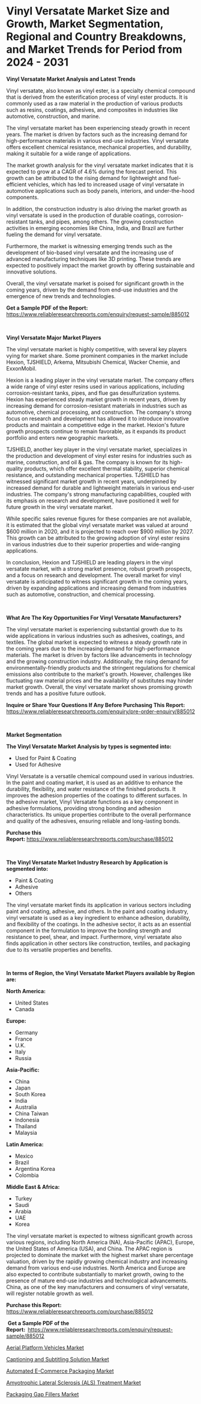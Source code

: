 <p><h1>Vinyl Versatate Market Size and Growth, Market Segmentation, Regional and Country Breakdowns, and Market Trends for Period from 2024 -  2031</h1></p><p><strong>Vinyl Versatate Market Analysis and Latest Trends</strong></p>
<p><p>Vinyl versatate, also known as vinyl ester, is a specialty chemical compound that is derived from the esterification process of vinyl ester products. It is commonly used as a raw material in the production of various products such as resins, coatings, adhesives, and composites in industries like automotive, construction, and marine.</p><p>The vinyl versatate market has been experiencing steady growth in recent years. The market is driven by factors such as the increasing demand for high-performance materials in various end-use industries. Vinyl versatate offers excellent chemical resistance, mechanical properties, and durability, making it suitable for a wide range of applications.</p><p>The market growth analysis for the vinyl versatate market indicates that it is expected to grow at a CAGR of 4.6% during the forecast period. This growth can be attributed to the rising demand for lightweight and fuel-efficient vehicles, which has led to increased usage of vinyl versatate in automotive applications such as body panels, interiors, and under-the-hood components.</p><p>In addition, the construction industry is also driving the market growth as vinyl versatate is used in the production of durable coatings, corrosion-resistant tanks, and pipes, among others. The growing construction activities in emerging economies like China, India, and Brazil are further fueling the demand for vinyl versatate.</p><p>Furthermore, the market is witnessing emerging trends such as the development of bio-based vinyl versatate and the increasing use of advanced manufacturing techniques like 3D printing. These trends are expected to positively impact the market growth by offering sustainable and innovative solutions.</p><p>Overall, the vinyl versatate market is poised for significant growth in the coming years, driven by the demand from end-use industries and the emergence of new trends and technologies.</p></p>
<p><strong>Get a Sample PDF of the Report:&nbsp;</strong> <a href="https://www.reliableresearchreports.com/enquiry/request-sample/885012">https://www.reliableresearchreports.com/enquiry/request-sample/885012</a></p>
<p>&nbsp;</p>
<p><strong>Vinyl Versatate Major Market Players</strong></p>
<p><p>The vinyl versatate market is highly competitive, with several key players vying for market share. Some prominent companies in the market include Hexion, TJSHIELD, Arkema, Mitsubishi Chemical, Wacker Chemie, and ExxonMobil.</p><p>Hexion is a leading player in the vinyl versatate market. The company offers a wide range of vinyl ester resins used in various applications, including corrosion-resistant tanks, pipes, and flue gas desulfurization systems. Hexion has experienced steady market growth in recent years, driven by increasing demand for corrosion-resistant materials in industries such as automotive, chemical processing, and construction. The company's strong focus on research and development has allowed it to introduce innovative products and maintain a competitive edge in the market. Hexion's future growth prospects continue to remain favorable, as it expands its product portfolio and enters new geographic markets.</p><p>TJSHIELD, another key player in the vinyl versatate market, specializes in the production and development of vinyl ester resins for industries such as marine, construction, and oil & gas. The company is known for its high-quality products, which offer excellent thermal stability, superior chemical resistance, and outstanding mechanical properties. TJSHIELD has witnessed significant market growth in recent years, underpinned by increased demand for durable and lightweight materials in various end-user industries. The company's strong manufacturing capabilities, coupled with its emphasis on research and development, have positioned it well for future growth in the vinyl versatate market.</p><p>While specific sales revenue figures for these companies are not available, it is estimated that the global vinyl versatate market was valued at around $600 million in 2020, and it is projected to reach over $900 million by 2027. This growth can be attributed to the growing adoption of vinyl ester resins in various industries due to their superior properties and wide-ranging applications.</p><p>In conclusion, Hexion and TJSHIELD are leading players in the vinyl versatate market, with a strong market presence, robust growth prospects, and a focus on research and development. The overall market for vinyl versatate is anticipated to witness significant growth in the coming years, driven by expanding applications and increasing demand from industries such as automotive, construction, and chemical processing.</p></p>
<p>&nbsp;</p>
<p><strong>What Are The Key Opportunities For Vinyl Versatate Manufacturers?</strong></p>
<p><p>The vinyl versatate market is experiencing substantial growth due to its wide applications in various industries such as adhesives, coatings, and textiles. The global market is expected to witness a steady growth rate in the coming years due to the increasing demand for high-performance materials. The market is driven by factors like advancements in technology and the growing construction industry. Additionally, the rising demand for environmentally-friendly products and the stringent regulations for chemical emissions also contribute to the market's growth. However, challenges like fluctuating raw material prices and the availability of substitutes may hinder market growth. Overall, the vinyl versatate market shows promising growth trends and has a positive future outlook.</p></p>
<p><strong>Inquire or Share Your Questions If Any Before Purchasing This Report:</strong> <a href="https://www.reliableresearchreports.com/enquiry/pre-order-enquiry/885012">https://www.reliableresearchreports.com/enquiry/pre-order-enquiry/885012</a></p>
<p>&nbsp;</p>
<p><strong>Market Segmentation</strong></p>
<p><strong>The Vinyl Versatate Market Analysis by types is segmented into:</strong></p>
<p><ul><li>Used for Paint & Coating</li><li>Used for Adhesive</li></ul></p>
<p><p>Vinyl Versatate is a versatile chemical compound used in various industries. In the paint and coating market, it is used as an additive to enhance the durability, flexibility, and water resistance of the finished products. It improves the adhesion properties of the coatings to different surfaces. In the adhesive market, Vinyl Versatate functions as a key component in adhesive formulations, providing strong bonding and adhesion characteristics. Its unique properties contribute to the overall performance and quality of the adhesives, ensuring reliable and long-lasting bonds.</p></p>
<p><strong>Purchase this Report:&nbsp;</strong><a href="https://www.reliableresearchreports.com/purchase/885012">https://www.reliableresearchreports.com/purchase/885012</a></p>
<p>&nbsp;</p>
<p><strong>The Vinyl Versatate Market Industry Research by Application is segmented into:</strong></p>
<p><ul><li>Paint & Coating</li><li>Adhesive</li><li>Others</li></ul></p>
<p><p>The vinyl versatate market finds its application in various sectors including paint and coating, adhesive, and others. In the paint and coating industry, vinyl versatate is used as a key ingredient to enhance adhesion, durability, and flexibility of the coatings. In the adhesive sector, it acts as an essential component in the formulation to improve the bonding strength and resistance to peel, shear, and impact. Furthermore, vinyl versatate also finds application in other sectors like construction, textiles, and packaging due to its versatile properties and benefits.</p></p>
<p>&nbsp;</p>
<p><strong>In terms of Region, the Vinyl Versatate Market Players available by Region are:</strong></p>
<p>
    <p> <strong> North America: </strong>
        <ul>
            <li>United States</li>
            <li>Canada</li>
        </ul>
        </p> 
    <p> <strong> Europe: </strong>
        <ul>
            <li>Germany</li>
            <li>France</li>
            <li>U.K.</li>
            <li>Italy</li>
            <li>Russia</li>
        </ul>
        </p> 
    <p> <strong> Asia-Pacific: </strong>
        <ul>
            <li>China</li>
            <li>Japan</li>
            <li>South Korea</li>
            <li>India</li>
            <li>Australia</li>
            <li>China Taiwan</li>
            <li>Indonesia</li>
            <li>Thailand</li>
            <li>Malaysia</li>
        </ul>
        </p> 
    <p> <strong> Latin America: </strong>
        <ul>
            <li>Mexico</li>
            <li>Brazil</li>
            <li>Argentina Korea</li>
            <li>Colombia</li>
        </ul>
        </p> 
    <p> <strong> Middle East & Africa: </strong>
        <ul>
            <li>Turkey</li>
            <li>Saudi</li>
            <li>Arabia</li>
            <li>UAE</li>
            <li>Korea</li>
        </ul>
    </p>
    </p>
<p><p>The vinyl versatate market is expected to witness significant growth across various regions, including North America (NA), Asia-Pacific (APAC), Europe, the United States of America (USA), and China. The APAC region is projected to dominate the market with the highest market share percentage valuation, driven by the rapidly growing chemical industry and increasing demand from various end-use industries. North America and Europe are also expected to contribute substantially to market growth, owing to the presence of mature end-use industries and technological advancements. China, as one of the key manufacturers and consumers of vinyl versatate, will register notable growth as well.</p></p>
<p><strong>Purchase this Report: </strong><a href="https://www.reliableresearchreports.com/purchase/885012">https://www.reliableresearchreports.com/purchase/885012</a></p>
<p>&nbsp;<strong>Get a Sample PDF of the Report:&nbsp;&nbsp;</strong><a href="https://www.reliableresearchreports.com/enquiry/request-sample/885012">https://www.reliableresearchreports.com/enquiry/request-sample/885012</a></p>
<p><strong></strong></p>
<p><p><a href="https://medium.com/@margaretlee84/analyzing-aerial-platform-vehicles-market-global-industry-perspective-and-forecast-2024-to-2031-254f2cc42750">Aerial Platform Vehicles Market</a></p><p><a href="https://medium.com/@margaretlee84/captioning-and-subtitling-solution-market-research-report-its-history-and-forecast-2024-to-2031-ecb2a0c15c39">Captioning and Subtitling Solution Market</a></p><p><a href="https://github.com/Chiragrp23/Market-Research-Report-List-2/blob/main/automated-e-commerce-packaging-market.md">Automated E-Commerce Packaging Market</a></p><p><a href="https://medium.com/@margaretlee84/amyotrophic-lateral-sclerosis-als-treatment-market-comprehensive-assessment-by-type-a7b0c648e4b1">Amyotrophic Lateral Sclerosis (ALS) Treatment Market</a></p><p><a href="https://github.com/Chiragrp24/Market-Research-Report-List-2/blob/main/packaging-gap-fillers-market.md">Packaging Gap Fillers Market</a></p></p>